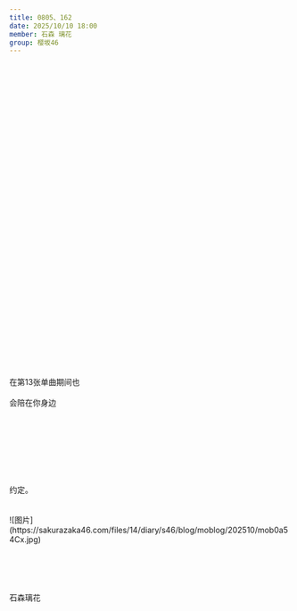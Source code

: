 ```yaml
---
title: 0805、162
date: 2025/10/10 18:00
member: 石森 璃花
group: 樱坂46
---
```


<br>
<br>
<br>
<br>
<br>
<br>
<br>
<br>
<br>
<br>
<br>
<br>
<br>
<br>
<br>
<br>
<br>
<br>
<br>
<br>
<br>
<br>
<br>
<br>
<br>
<br>
<br>
<br>
<br>
<br>
<br>
<br>
<br>
在第13张单曲期间也

<br>
<br>
会陪在你身边

<br>
<br>
<br>
<br>
<br>
<br>
<br>
<br>
<br>
约定。

<br>
<br>
<br>
![图片](https://sakurazaka46.com/files/14/diary/s46/blog/moblog/202510/mob0a54Cx.jpg)

<br>
<br>
<br>
<br>
<br>
<br>
石森璃花

<br>
<br>
<br>
<br>
<br>
<br>
<br>
<br>
<br>
<br>
<br>
<br>
<br>
<br>
<br>
<br>
<br>